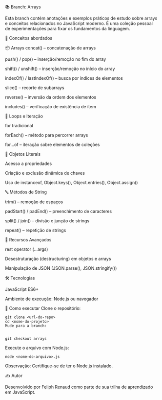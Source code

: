 📚 Branch: Arrays

Esta branch contém anotações e exemplos práticos de estudo sobre arrays e conceitos relacionados no JavaScript moderno. É uma coleção pessoal de experimentações para fixar os fundamentos da linguagem.

🧠 Conceitos abordados

📦 Arrays
concat() – concatenação de arrays

push() / pop() – inserção/remoção no fim do array

shift() / unshift() – inserção/remoção no início do array

indexOf() / lastIndexOf() – busca por índices de elementos

slice() – recorte de subarrays

reverse() – inversão da ordem dos elementos

includes() – verificação de existência de item

🔁 Loops e Iteração

for tradicional

forEach() – método para percorrer arrays

for...of – iteração sobre elementos de coleções

📌 Objetos Literais

Acesso a propriedades

Criação e exclusão dinâmica de chaves

Uso de instanceof, Object.keys(), Object.entries(), Object.assign()

🔤 Métodos de String

trim() – remoção de espaços

padStart() / padEnd() – preenchimento de caracteres

split() / join() – divisão e junção de strings

repeat() – repetição de strings

🧩 Recursos Avançados

rest operator (...args)

Desestruturação (destructuring) em objetos e arrays

Manipulação de JSON (JSON.parse(), JSON.stringify())

🛠️ Tecnologias

JavaScript ES6+

Ambiente de execução:
Node.js ou navegador

📝 Como executar
Clone o repositório:

    git clone <url-do-repo>
    cd <nome-do-projeto>
    Mude para a branch:


    git checkout arrays

Execute o arquivo com Node.js:

    node <nome-do-arquivo>.js

Observação: Certifique-se de ter o Node.js instalado.

✍️ Autor

Desenvolvido por Feliph Renaud como parte de sua trilha de aprendizado em JavaScript.

